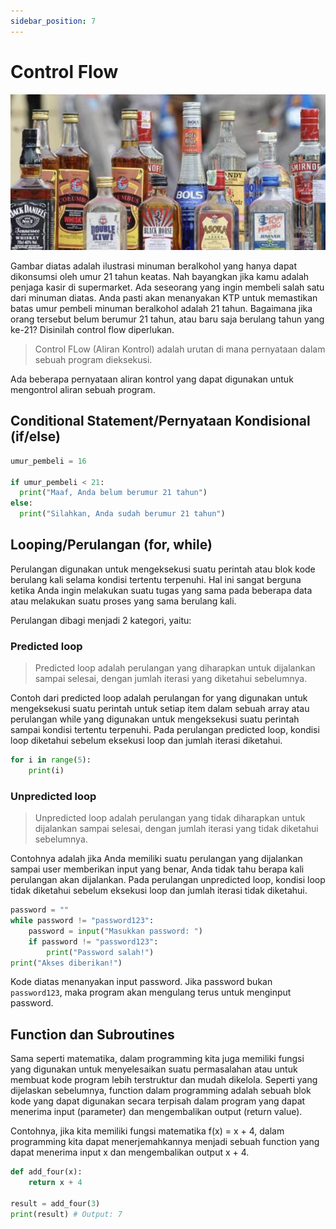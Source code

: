 ```yaml
---
sidebar_position: 7
---
```


# Control Flow

![Minuman Beralkohol](./../../static/img/pic7.png)

Gambar diatas adalah ilustrasi minuman beralkohol yang hanya dapat dikonsumsi oleh umur 21 tahun keatas. Nah bayangkan jika kamu adalah penjaga kasir di supermarket. Ada seseorang yang ingin membeli salah satu dari minuman diatas. Anda pasti akan menanyakan KTP untuk memastikan batas umur pembeli minuman beralkohol adalah 21 tahun. Bagaimana jika orang tersebut belum berumur 21 tahun, atau baru saja berulang tahun yang ke-21? Disinilah control flow diperlukan.

> Control FLow (Aliran Kontrol) adalah urutan di mana pernyataan dalam sebuah program dieksekusi.

Ada beberapa pernyataan aliran kontrol yang dapat digunakan untuk mengontrol aliran sebuah program.

## Conditional Statement/Pernyataan Kondisional (if/else)

```python
umur_pembeli = 16

if umur_pembeli < 21:
  print("Maaf, Anda belum berumur 21 tahun")
else:
  print("Silahkan, Anda sudah berumur 21 tahun")
```

## Looping/Perulangan (for, while)

Perulangan digunakan untuk mengeksekusi suatu perintah atau blok kode berulang kali selama kondisi tertentu terpenuhi. Hal ini sangat berguna ketika Anda ingin melakukan suatu tugas yang sama pada beberapa data atau melakukan suatu proses yang sama berulang kali.

Perulangan dibagi menjadi 2 kategori, yaitu:

### Predicted loop

> Predicted loop adalah perulangan yang diharapkan untuk dijalankan sampai selesai, dengan jumlah iterasi yang diketahui sebelumnya.

Contoh dari predicted loop adalah perulangan for yang digunakan untuk mengeksekusi suatu perintah untuk setiap item dalam sebuah array atau perulangan while yang digunakan untuk mengeksekusi suatu perintah sampai kondisi tertentu terpenuhi. Pada perulangan predicted loop, kondisi loop diketahui sebelum eksekusi loop dan jumlah iterasi diketahui.

```python
for i in range(5):
    print(i)
```

### Unpredicted loop

> Unpredicted loop adalah perulangan yang tidak diharapkan untuk dijalankan sampai selesai, dengan jumlah iterasi yang tidak diketahui sebelumnya.

Contohnya adalah jika Anda memiliki suatu perulangan yang dijalankan sampai user memberikan input yang benar, Anda tidak tahu berapa kali perulangan akan dijalankan. Pada perulangan unpredicted loop, kondisi loop tidak diketahui sebelum eksekusi loop dan jumlah iterasi tidak diketahui.

```python
password = ""
while password != "password123":
    password = input("Masukkan password: ")
    if password != "password123":
        print("Password salah!")
print("Akses diberikan!")
```

Kode diatas menanyakan input password. Jika password bukan `password123`, maka program akan mengulang terus untuk menginput password.

## Function dan Subroutines

Sama seperti matematika, dalam programming kita juga memiliki fungsi yang digunakan untuk menyelesaikan suatu permasalahan atau untuk membuat kode program lebih terstruktur dan mudah dikelola. Seperti yang dijelaskan sebelumnya, function dalam programming adalah sebuah blok kode yang dapat digunakan secara terpisah dalam program yang dapat menerima input (parameter) dan mengembalikan output (return value).

Contohnya, jika kita memiliki fungsi matematika f(x) = x + 4, dalam programming kita dapat menerjemahkannya menjadi sebuah function yang dapat menerima input x dan mengembalikan output x + 4.

```python
def add_four(x):
    return x + 4

result = add_four(3)
print(result) # Output: 7
```
